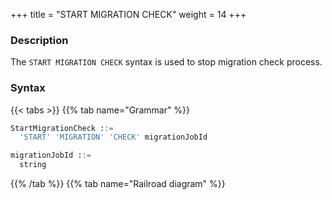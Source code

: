 +++
title = "START MIGRATION CHECK"
weight = 14
+++

### Description

The `START MIGRATION CHECK` syntax is used to stop migration check process.

### Syntax

{{< tabs >}}
{{% tab name="Grammar" %}}
```sql
StartMigrationCheck ::=
  'START' 'MIGRATION' 'CHECK' migrationJobId 

migrationJobId ::=
  string
```
{{% /tab %}}
{{% tab name="Railroad diagram" %}}
<iframe frameborder="0" name="diagram" id="diagram" width="100%" height="100%"></iframe>
{{% /tab %}}
{{< /tabs >}}

### Supplement

- `migrationJobId` needs to be obtained through [SHOW MIGRATION LIST](/en/user-manual/shardingsphere-proxy/distsql/syntax/ral/migration/show-migration-list/) syntax query

### Example

- Stop migration check process

```sql
START MIGRATION CHECK 'j010180026753ef0e25d3932d94d1673ba551';
```

### Reserved word

`START`, `MIGRATION`, `CHECK`

### Related links

- [Reserved word](/en/user-manual/shardingsphere-proxy/distsql/syntax/reserved-word/)
- [SHOW MIGRATION LIST](/en/user-manual/shardingsphere-proxy/distsql/syntax/ral/migration/show-migration-list/)
